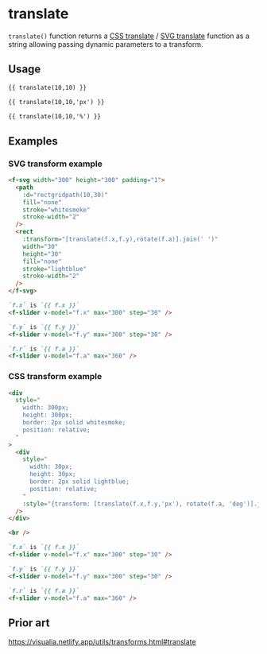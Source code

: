 # translate

`translate()` function returns a [CSS translate](<https://developer.mozilla.org/en-US/docs/Web/CSS/transform-function/translate()>) / [SVG translate](https://developer.mozilla.org/en-US/docs/Web/SVG/Attribute/transform#translate) function as a string allowing passing dynamic parameters to a transform.

## Usage

```md
{{ translate(10,10) }}

{{ translate(10,10,'px') }}

{{ translate(10,10,'%') }}
```

## Examples

### SVG transform example

```md
<f-svg width="300" height="300" padding="1">
  <path
    :d="rectgridpath(10,30)"
    fill="none"
    stroke="whitesmoke"
    stroke-width="2"
  />
  <rect
    :transform="[translate(f.x,f.y),rotate(f.a)].join(' ')"
    width="30"
    height="30"
    fill="none"
    stroke="lightblue"
    stroke-width="2"
  />
</f-svg>

`f.x` is `{{ f.x }}`
<f-slider v-model="f.x" max="300" step="30" />

`f.y` is `{{ f.y }}`
<f-slider v-model="f.y" max="300" step="30" />

`f.r` is `{{ f.a }}`
<f-slider v-model="f.a" max="360" />
```

### CSS transform example

```md
<div
  style="
    width: 300px;
    height: 300px;
    border: 2px solid whitesmoke;
    position: relative;
  "
>
  <div
    style="
      width: 30px;
      height: 30px;
      border: 2px solid lightblue;
      position: relative;
    "
    :style="{transform: [translate(f.x,f.y,'px'), rotate(f.a, 'deg')].join(' ')}"
  /> 
</div>

<br />

`f.x` is `{{ f.x }}`
<f-slider v-model="f.x" max="300" step="30" />

`f.y` is `{{ f.y }}`
<f-slider v-model="f.y" max="300" step="30" />

`f.r` is `{{ f.a }}`
<f-slider v-model="f.a" max="360" />
```

## Prior art

https://visualia.netlify.app/utils/transforms.html#translate
